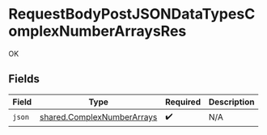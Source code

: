 # RequestBodyPostJSONDataTypesComplexNumberArraysRes

OK


## Fields

| Field                                                                    | Type                                                                     | Required                                                                 | Description                                                              |
| ------------------------------------------------------------------------ | ------------------------------------------------------------------------ | ------------------------------------------------------------------------ | ------------------------------------------------------------------------ |
| `json`                                                                   | [shared.ComplexNumberArrays](../../models/shared/complexnumberarrays.md) | :heavy_check_mark:                                                       | N/A                                                                      |